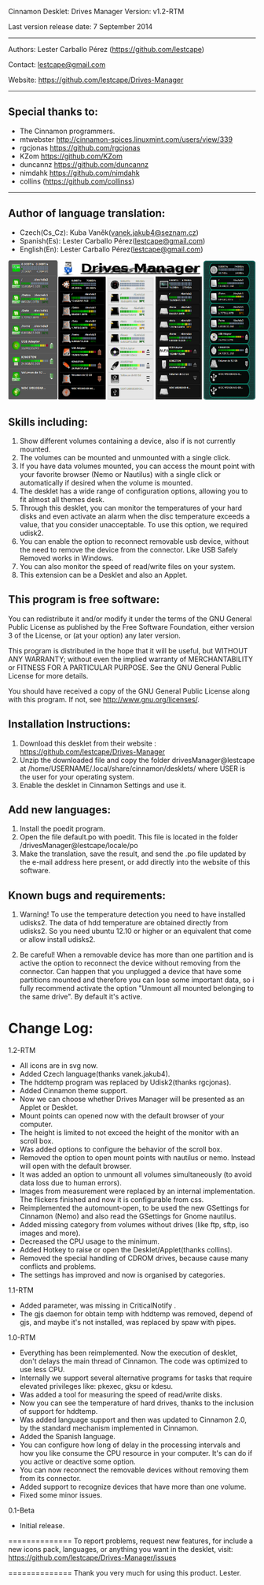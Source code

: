 Cinnamon Desklet: Drives Manager Version: v1.2-RTM

Last version release date: 7 September 2014
***
Authors: Lester Carballo Pérez (https://github.com/lestcape)

Contact: lestcape@gmail.com

Website: https://github.com/lestcape/Drives-Manager

--------------
Special thanks to:
--------------
 - The Cinnamon programmers.
 - mtwebster http://cinnamon-spices.linuxmint.com/users/view/339
 - rgcjonas https://github.com/rgcjonas
 - KZom https://github.com/KZom
 - duncannz https://github.com/duncannz
 - nimdahk https://github.com/nimdahk
 - collins (https://github.com/collinss)

--------------
Author of language translation:
--------------
 - Czech(Cs_Cz):     Kuba Vaněk(vanek.jakub4@seznam.cz)
 - Spanish(Es):      Lester Carballo Pérez(lestcape@gmail.com)
 - English(En):      Lester Carballo Pérez(lestcape@gmail.com)


![Alt text](/drivesManager@lestcape/Capture.png)


Skills including:
--------------
1. Show different volumes containing a device, also if is not currently mounted.
2. The volumes can be mounted and unmounted with a single click.
3. If you have data volumes mounted, you can access the mount point with your favorite browser (Nemo or Nautilus) with a single click or automatically if desired when the volume is mounted.
4. The desklet has a wide range of configuration options, allowing you to fit almost all themes desk.
5. Through this desklet, you can monitor the temperatures of your hard disks and even activate an alarm when the disc temperature exceeds a value, that you consider unacceptable. To use this option, we required udisk2.
6. You can enable the option to reconnect removable usb device, without the need to remove the device from the connector. Like USB Safely Removed works in Windows.
7. You can also monitor the speed of read/write files on your system.
8. This extension can be a Desklet and also an Applet.

This program is free software:
--------------
You can redistribute it and/or modify it under the terms of the GNU General Public License as published by the Free Software Foundation, either version 3 of the License, or (at your option) any later version.

This program is distributed in the hope that it will be useful, but WITHOUT ANY WARRANTY; without even the implied warranty of MERCHANTABILITY or FITNESS FOR A PARTICULAR PURPOSE. See the GNU General Public License for more details.

You should have received a copy of the GNU General Public License along with this program. If not, see http://www.gnu.org/licenses/.


Installation Instructions:
--------------
1. Download this desklet from their website : https://github.com/lestcape/Drives-Manager
2. Unzip the downloaded file and copy the folder drivesManager@lestcape at /home/USERNAME/.local/share/cinnamon/desklets/ where USER is the user for your operating system.
3. Enable the desklet in Cinnamon Settings and use it.


Add new languages:
--------------
1. Install the poedit program.
2. Open the file default.po with poedit. This file is located in the folder /drivesManager@lestcape/locale/po
3. Make the translation, save the result, and send the .po file updated by the e-mail address here present, or add directly into the website of this software.

Known bugs and requirements:
--------------
1. Warning! To use the temperature detection you need to have installed udisks2. The data of hdd temperature are obtained directly from udisks2. So you need ubuntu 12.10 or higher or an equivalent that come or allow install udisks2.

2. Be careful! When a removable device has more than one partition and is active the option to reconnect the device without removing from the connector. Can happen that you unplugged a device that have some partitions mounted and therefore you can lose some important data, so i fully recommend activate the option "Unmount all mounted belonging to the same drive". By default it's active.

Change Log:
==============
1.2-RTM
  - All icons are in svg now.
  - Added Czech language(thanks vanek.jakub4).
  - The hddtemp program was replaced by Udisk2(thanks rgcjonas).
  - Added Cinnamon theme support.
  - Now we can choose whether Drives Manager will be presented as an Applet or Desklet.
  - Mount points can opened now with the default browser of your computer.
  - The height is limited to not exceed the height of the monitor with an scroll box.
  - Was added options to configure the behavior of the scroll box.
  - Removed the option to open mount points with nautilus or nemo. Instead will open with the default browser.
  - It was added an option to unmount all volumes simultaneously (to avoid data loss due to human errors).
  - Images from measurement were replaced by an internal implementation. The flickers finished and now it is configurable from css.
  - Reimplemented the automount-open, to be used the new GSettings for Cinnamon (Nemo) and also read the GSettings for Gnome nautilus.
  - Added missing category from volumes without drives (like ftp, sftp, iso images and more).
  - Decreased the CPU usage to the minimum.
  - Added Hotkey to raise or open the Desklet/Applet(thanks collins).
  - Removed the special handling of CDROM drives, because cause many conflicts and problems.
  - The settings has improved and now is organised by categories.

1.1-RTM
  - Added parameter, was missing in CriticalNotify .
  - The gjs daemon for obtain temp with hddtemp was removed, depend of gjs, and maybe it's not installed, was replaced by spaw with pipes.

1.0-RTM
  - Everything has been reimplemented. Now the execution of desklet, don't delays the main thread of Cinnamon. The code was optimized to use less CPU.
  - Internally we support several alternative programs for tasks that require elevated privileges like: pkexec, gksu or kdesu.
  - Was added a tool for measuring the speed of read/write disks.
  - Now you can see the temperature of hard drives, thanks to the inclusion of support for hddtemp.
  - Was added language support and then was updated to Cinnamon 2.0, by the standard mechanism implemented in Cinnamon.
  - Added the Spanish language.
  - You can configure how long of delay in the processing intervals and how you like consume the CPU resource in your computer. It's can do if you active or deactive some option.
  - You can now reconnect the removable devices without removing them from its connector.
  - Added support to recognize devices that have more than one volume.
  - Fixed some minor issues.

0.1-Beta
   - Initial release.

==============
To report problems, request new features, for include a new icons pack​​, languages, or anything you want in the desklet, visit:
https://github.com/lestcape/Drives-Manager/issues

==============
Thank you very much for using this product.
Lester.

